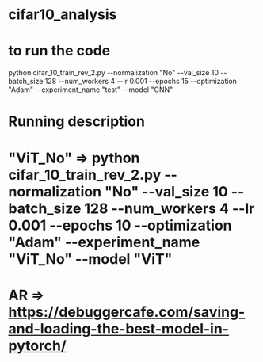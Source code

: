 # cifar10_analysis

# to run the code

python cifar_10_train_rev_2.py --normalization "No" --val_size 10 --batch_size 128 --num_workers 4 --lr 0.001 --epochs 15 --optimization "Adam" --experiment_name "test" --model "CNN"


# Running description
# "ViT_No" => python cifar_10_train_rev_2.py --normalization "No" --val_size 10 --batch_size 128 --num_workers 4 --lr 0.001 --epochs 10 --optimization "Adam" --experiment_name "ViT_No" --model "ViT"


# AR => https://debuggercafe.com/saving-and-loading-the-best-model-in-pytorch/